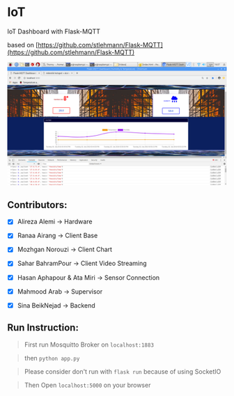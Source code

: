 # IoT

IoT Dashboard with Flask-MQTT


based on [https://github.com/stlehmann/Flask-MQTT](https://github.com/stlehmann/Flask-MQTT)

![Screenshot](screenshot.png)

## Contributors:
- [x] Alireza Alemi -> Hardware
- [x] Ranaa Airang -> Client Base
- [x] Mozhgan Norouzi -> Client Chart
- [x] Sahar BahramPour -> Client Video Streaming
- [x] Hasan Aphapour & Ata Miri -> Sensor Connection 
- [x] Mahmood Arab -> Supervisor
- [x] Sina BeikNejad -> Backend


## Run Instruction:
>First run Mosquitto Broker on ```localhost:1883```

>then ```python app.py```

> Please consider don't run with ```flask run``` because of using SocketIO

> Then Open ```localhost:5000``` on your browser